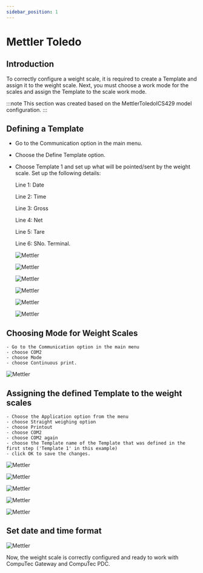 ```yaml
---
sidebar_position: 1
---
```


# Mettler Toledo

## Introduction

To correctly configure a weight scale, it is required to create a Template and assign it to the weight scale. Next, you must choose a work mode for the scales and assign the Template to the scale work mode.

:::note
    This section was created based on the MettlerToledoICS429 model configuration.
:::

## Defining a Template

- Go to the Communication option in the main menu.
- Choose the Define Template option.
- Choose Template 1 and set up what will be pointed/sent by the weight scale. Set up the following details:

  Line 1: Date

  Line 2: Time

  Line 3: Gross

  Line 4: Net

  Line 5: Tare

  Line 6: SNo. Terminal.

  ![Mettler](./media/mettler-toledo/mettler-01.webp)

  ![Mettler](./media/mettler-toledo/mettler-02.webp)

  ![Mettler](./media/mettler-toledo/mettler-03.webp)

  ![Mettler](./media/mettler-toledo/mettler-04.webp)

  ![Mettler](./media/mettler-toledo/mettler-05.webp)

  ![Mettler](./media/mettler-toledo/mettler-06.webp)

## Choosing Mode for Weight Scales

    - Go to the Communication option in the main menu
    - choose COM2
    - choose Mode
    - choose Continuous print.

![Mettler](./media/mettler-toledo/mettler-07.webp)

## Assigning the defined Template to the weight scales

    - Choose the Application option from the menu
    - choose Straight weighing option
    - choose Printout
    - choose COM2
    - choose COM2 again
    - choose the Template name of the Template that was defined in the first step ('Template 1' in this example)
    - click OK to save the changes.

![Mettler](./media/mettler-toledo/mettler-08.webp)

![Mettler](./media/mettler-toledo/mettler-09.webp)

![Mettler](./media/mettler-toledo/mettler-10.webp)

![Mettler](./media/mettler-toledo/mettler-11.webp)

![Mettler](./media/mettler-toledo/mettler-12.webp)

## Set date and time format

![Mettler](./media/mettler-toledo/mettler-final.webp)

Now, the weight scale is correctly configured and ready to work with CompuTec Gateway and CompuTec PDC.
